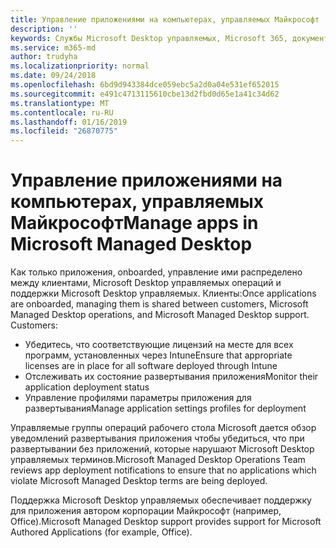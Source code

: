 ```yaml
---
title: Управление приложениями на компьютерах, управляемых Майкрософт
description: ''
keywords: Службы Microsoft Desktop управляемых, Microsoft 365, документация
ms.service: m365-md
author: trudyha
ms.localizationpriority: normal
ms.date: 09/24/2018
ms.openlocfilehash: 6bd9d943384dce059ebc5a2d0a04e531ef652015
ms.sourcegitcommit: e491c4713115610cbe13d2fbd0d65e1a41c34d62
ms.translationtype: MT
ms.contentlocale: ru-RU
ms.lasthandoff: 01/16/2019
ms.locfileid: "26870775"
---
```

# <a name="manage-apps-in-microsoft-managed-desktop"></a><span data-ttu-id="07d46-103">Управление приложениями на компьютерах, управляемых Майкрософт</span><span class="sxs-lookup"><span data-stu-id="07d46-103">Manage apps in Microsoft Managed Desktop</span></span>

<!--Application management -->

<span data-ttu-id="07d46-p101">Как только приложения, onboarded, управление ими распределено между клиентами, Microsoft Desktop управляемых операций и поддержки Microsoft Desktop управляемых. Клиенты:</span><span class="sxs-lookup"><span data-stu-id="07d46-p101">Once applications are onboarded, managing them is shared between customers, Microsoft Managed Desktop operations, and Microsoft Managed Desktop support. Customers:</span></span>

- <span data-ttu-id="07d46-106">Убедитесь, что соответствующие лицензий на месте для всех программ, установленных через Intune</span><span class="sxs-lookup"><span data-stu-id="07d46-106">Ensure that appropriate licenses are in place for all software deployed through Intune</span></span> 
- <span data-ttu-id="07d46-107">Отслеживать их состояние развертывания приложения</span><span class="sxs-lookup"><span data-stu-id="07d46-107">Monitor their application deployment status</span></span>
- <span data-ttu-id="07d46-108">Управление профилями параметры приложения для развертывания</span><span class="sxs-lookup"><span data-stu-id="07d46-108">Manage application settings profiles for deployment</span></span>

<span data-ttu-id="07d46-109">Управляемые группы операций рабочего стола Microsoft дается обзор уведомлений развертывания приложения чтобы убедиться, что при развертывании без приложений, которые нарушают Microsoft Desktop управляемых терминов.</span><span class="sxs-lookup"><span data-stu-id="07d46-109">Microsoft Managed Desktop Operations Team reviews app deployment notifications to ensure that no applications which violate Microsoft Managed Desktop terms are being deployed.</span></span> 

<span data-ttu-id="07d46-110">Поддержка Microsoft Desktop управляемых обеспечивает поддержку для приложения автором корпорации Майкрософт (например, Office).</span><span class="sxs-lookup"><span data-stu-id="07d46-110">Microsoft Managed Desktop support provides support for Microsoft Authored Applications (for example, Office).</span></span> 
